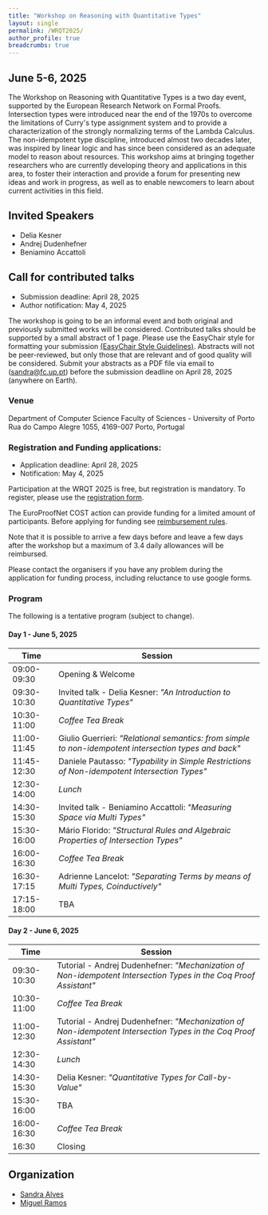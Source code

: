 ```yaml
---
title: "Workshop on Reasoning with Quantitative Types"
layout: single
permalink: /WRQT2025/
author_profile: true
breadcrumbs: true
---
```


## June 5-6, 2025
The Workshop on Reasoning with Quantitative Types is a two day event, supported by the European Research Network on Formal Proofs.  Intersection types were introduced near the end of the 1970s to overcome the limitations of Curry's type assignment system and to provide a characterization of the strongly normalizing terms of the Lambda Calculus. The non-idempotent type discipline, introduced almost two decades later, was inspired by linear logic and has since been considered as an adequate model to reason about resources. This workshop aims at bringing together researchers who are currently developing theory and applications in this area, to foster their interaction and provide a forum for presenting new ideas and work in progress, as well as to enable newcomers to learn about current activities in this field.

## Invited Speakers
- Delia Kesner 
- Andrej Dudenhefner
- Beniamino Accattoli

## Call for contributed talks
* Submission deadline: April 28, 2025
* Author notification:  May 4, 2025

The workshop is going to be an informal event and both original and previously submitted works will be considered.
Contributed talks should be supported by a small abstract of 1 page. Please use the EasyChair style for formatting your submission [(EasyChair Style Guidelines)](https://easychair.org/publications/for_authors). Abstracts will not be peer-reviewed, but only those that are relevant and of good quality will be considered. Submit your abstracts as a PDF file via email to (sandra@fc.up.pt) before the submission deadline on April 28, 2025 (anywhere on Earth).

### Venue
Department of Computer Science
Faculty of Sciences - University of Porto
Rua do Campo Alegre 1055, 
4169-007 Porto, Portugal


### Registration and Funding applications:
* Application deadline: April 28, 2025
* Notification:  May 4, 2025
  
Participation at the WRQT 2025 is free, but registration is mandatory. To register, please use the [registration form](https://docs.google.com/forms/d/e/1FAIpQLScsgv1wwGScshkAaPRPQFFX8ztxz5w1GGokRoVvSntObzawDA/viewform?usp=dialog).

The EuroProofNet COST action can provide funding for a limited amount of participants. Before applying for funding see [reimbursement rules](../reimbursement-rules). 

Note that it is possible to arrive a few days before and leave a few days after the workshop but a maximum of 3.4 daily allowances will be reimbursed.

Please contact the organisers if you have any problem during the application for funding process, including reluctance to use google forms.

### Program
The following is a tentative program (subject to change).

#### Day 1 - June 5, 2025

| Time        | Session |
| ----------- | ----------- |
| 09:00-09:30 | Opening & Welcome |
| 09:30-10:30 | Invited talk - Delia Kesner: _"An Introduction to Quantitative Types"_|
| 10:30-11:00 |  _Coffee Tea Break_ |
| 11:00-11:45 | Giulio Guerrieri: _"Relational semantics: from simple to non-idempotent intersection types and back"_ |
| 11:45-12:30 | Daniele Pautasso: _"Typability in Simple Restrictions of Non-idempotent Intersection Types"_|
| 12:30-14:00 | _Lunch_ |
| 14:30-15:30 | Invited talk - Beniamino Accattoli: _"Measuring Space via Multi Types"_|
| 15:30-16:00 | Mário Florido: _"Structural Rules and Algebraic Properties of Intersection Types"_|
| 16:00-16:30 | _Coffee Tea Break_ |
| 16:30-17:15 | Adrienne Lancelot: _"Separating Terms by means of Multi Types, Coinductively"_ |
| 17:15-18:00 | TBA

#### Day 2 - June 6, 2025 

| Time        | Session |
| ----------- | ----------- |
| 09:30-10:30 | Tutorial - Andrej Dudenhefner: _"Mechanization of Non-idempotent Intersection Types in the Coq Proof Assistant"_ |
| 10:30-11:00 |  _Coffee Tea Break_ |
| 11:00-12:30 | Tutorial - Andrej Dudenhefner: _"Mechanization of Non-idempotent Intersection Types in the Coq Proof Assistant"_ |
| 12:30-14:30 | _Lunch_ |
| 14:30-15:30 | Delia Kesner: _"Quantitative Types for Call-by-Value"_|  
| 15:30-16:00 | TBA |  
| 16:00-16:30 | _Coffee Tea Break_ |
| 16:30 | Closing |

## Organization
* [Sandra Alves](https://www.dcc.fc.up.pt/~sandra/Home/Home.html)
* [Miguel Ramos](https://boilnkettle.github.io)
